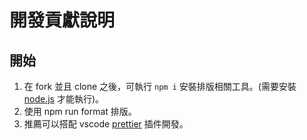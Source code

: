 # 開發貢獻說明

## 開始

1. 在 fork 並且 clone 之後，可執行 `npm i` 安裝排版相關工具。(需要安裝 [node.js](https://nodejs.org/) 才能執行)。
2. 使用 npm run format 排版。
3. 推薦可以搭配 vscode [prettier](https://marketplace.visualstudio.com/items?itemName=esbenp.prettier-vscode) 插件開發。
